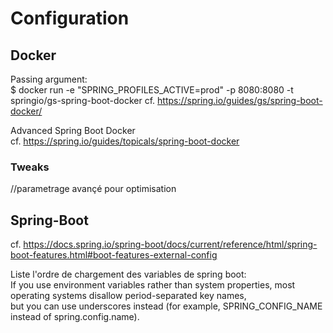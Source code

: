 # Configuration

## Docker
Passing argument:<br>
$ docker run -e "SPRING_PROFILES_ACTIVE=prod" -p 8080:8080 -t springio/gs-spring-boot-docker
cf. https://spring.io/guides/gs/spring-boot-docker/

Advanced Spring Boot Docker<br>
cf. https://spring.io/guides/topicals/spring-boot-docker


### Tweaks  
//parametrage avançé pour optimisation

## Spring-Boot
cf. https://docs.spring.io/spring-boot/docs/current/reference/html/spring-boot-features.html#boot-features-external-config

Liste l'ordre de chargement des variables de spring boot:<br>
If you use environment variables rather than system properties, most operating systems disallow period-separated key names,<br>
but you can use underscores instead (for example, SPRING_CONFIG_NAME instead of spring.config.name).

